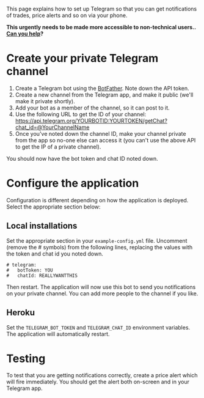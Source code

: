 This page explains how to set up Telegram so that you can get notifications of trades, price alerts and so on via your phone.

**This urgently needs to be made more accessible to non-technical users.. [Can you help](../issues/195)?**

# Create your private Telegram channel

1. Create a Telegram bot using the [BotFather](https://core.telegram.org/bots). Note down the API token.
1. Create a new channel from the Telegram app, and make it public (we'll make it private shortly).
1. Add your bot as a member of the channel, so it can post to it.
1. Use the following URL to get the ID of your channel: https://api.telegram.org/YOURBOTID:YOURTOKEN/getChat?chat_id=@YourChannelName
1. Once you've noted down the channel ID, make your channel private from the app so no-one else can access it (you can't use the above API to get the IP of a private channel).

You should now have the bot token and chat ID noted down.

# Configure the application

Configuration is different depending on how the application is deployed. Select the appropriate section below:

## Local installations

Set the appropriate section in your `example-config.yml` file. Uncomment (remove the # symbols) from the following lines, replacing the values with the token and chat id you noted down.

```
# telegram:
#   botToken: YOU
#   chatId: REALLYWANTTHIS
```

Then restart. The application will now use this bot to send you notifications on your private channel. You can add more people to the channel if you like.

## Heroku

Set the `TELEGRAM_BOT_TOKEN` and `TELEGRAM_CHAT_ID` environment variables.  The application will automatically restart.

# Testing

To test that you are getting notifications correctly, create a price alert which will fire immediately.  You should get the alert both on-screen and in your Telegram app.